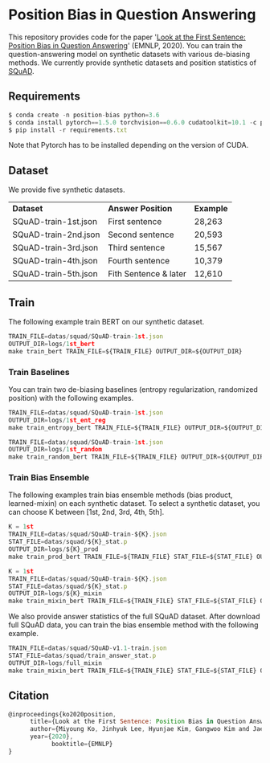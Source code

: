 # Position Bias in Question Answering

This repository provides code for the paper '[Look at the First Sentence: Position Bias in Question Answering](https://arxiv.org/abs/2004.14602)' (EMNLP, 2020). You can train the question-answering model on synthetic datasets with various de-biasing methods. We currently provide synthetic datasets and position statistics of [SQuAD](https://rajpurkar.github.io/SQuAD-explorer/).

## Requirements

```jsx
$ conda create -n position-bias python=3.6
$ conda install pytorch==1.5.0 torchvision==0.6.0 cudatoolkit=10.1 -c pytorch
$ pip install -r requirements.txt
```

Note that Pytorch has to be installed depending on the version of CUDA. 

## Dataset

We provide five synthetic datasets.


<table >
	<tbody>
		<tr>  
			<td> <b> Dataset </td>
			<td> <b> Answer Position </td>
			<td> <b> Example </td>
		</tr>
		<tr>
			<td> SQuAD-train-1st.json </td>
			<td> First sentence </td>
			<td> 28,263 </td>
		</tr>
		<tr>
			<td> SQuAD-train-2nd.json </td>
			<td> Second sentence </td>
			<td> 20,593 </td>
		</tr>
		<tr>
			<td> SQuAD-train-3rd.json </td>
			<td> Third sentence </td>
			<td> 15,567 </td>
		</tr>
		<tr>
			<td> SQuAD-train-4th.json </td>
			<td> Fourth sentence </td>
			<td> 10,379 </td>
		</tr>
		<tr>
			<td> SQuAD-train-5th.json </td>
			<td> Fith Sentence & later </td>
			<td> 12,610 </td>
		</tr>
	</tbody>
</table>

## Train

The following example train BERT on our synthetic dataset.

```jsx
TRAIN_FILE=datas/squad/SQuAD-train-1st.json
OUTPUT_DIR=logs/1st_bert
make train_bert TRAIN_FILE=${TRAIN_FILE} OUTPUT_DIR=${OUTPUT_DIR}
```
### Train Baselines 
You can train two de-biasing baselines (entropy regularization, randomized position) with the following examples.

```jsx
TRAIN_FILE=datas/squad/SQuAD-train-1st.json
OUTPUT_DIR=logs/1st_ent_reg
make train_entropy_bert TRAIN_FILE=${TRAIN_FILE} OUTPUT_DIR=${OUTPUT_DIR}
```

```jsx
TRAIN_FILE=datas/squad/SQuAD-train-1st.json
OUTPUT_DIR=logs/1st_random
make train_random_bert TRAIN_FILE=${TRAIN_FILE} OUTPUT_DIR=${OUTPUT_DIR}
```
### Train Bias Ensemble
The following examples train bias ensemble methods (bias product, learned-mixin) on each synthetic dataset. To select a synthetic dataset, you can choose K between [1st, 2nd, 3rd, 4th, 5th].

```jsx
K = 1st
TRAIN_FILE=datas/squad/SQuAD-train-${K}.json
STAT_FILE=datas/squad/${K}_stat.p
OUTPUT_DIR=logs/${K}_prod
make train_prod_bert TRAIN_FILE=${TRAIN_FILE} STAT_FILE=${STAT_FILE} OUTPUT_DIR=${OUTPUT_DIR}
```

```jsx
K = 1st
TRAIN_FILE=datas/squad/SQuAD-train-${K}.json
STAT_FILE=datas/squad/${K}_stat.p
OUTPUT_DIR=logs/${K}_mixin
make train_mixin_bert TRAIN_FILE=${TRAIN_FILE} STAT_FILE=${STAT_FILE} OUTPUT_DIR=${OUTPUT_DIR}
```

We also provide answer statistics of the full SQuAD dataset. After download full SQuAD data, you can train the bias ensemble method with the following example.

```jsx
TRAIN_FILE=datas/squad/SQuAD-v1.1-train.json
STAT_FILE=datas/squad/train_answer_stat.p
OUTPUT_DIR=logs/full_mixin
make train_mixin_bert TRAIN_FILE=${TRAIN_FILE} STAT_FILE=${STAT_FILE} OUTPUT_DIR=${OUTPUT_DIR}
```

## Citation

```jsx
@inproceedings{ko2020position,
      title={Look at the First Sentence: Position Bias in Question Answering}, 
      author={Miyoung Ko, Jinhyuk Lee, Hyunjae Kim, Gangwoo Kim and Jaewoo Kang},
      year={2020},
			booktitle={EMNLP}
}
```
